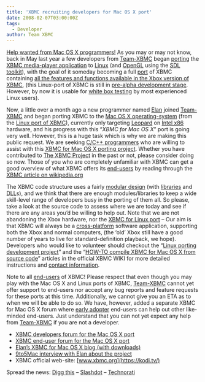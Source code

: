 ```yaml
---
title: 'XBMC recruiting developers for Mac OS X port'
date: 2008-02-07T03:00:00Z
tags:
  - Developer
author: Team XBMC
---
```

[Help wanted from Mac OS X programmers!](https://forum.kodi.tv/showthread.php?tid=31106) As you may or may not know, back in May last year a few developers from [Team-XBMC](https://kodi.wiki/view/Team_XBMC_and_Others) began [porting](https://en.wikipedia.org/wiki/Porting) the [XBMC media-player application](https://en.wikipedia.org/wiki/XBMC) to [Linux](https://kodi.wiki/view/Linux_port_project) (and [OpenGL](https://en.wikipedia.org/wiki/OpenGL) using the [SDL toolkit](https://en.wikipedia.org/wiki/Simple_DirectMedia_Layer)), with the goal of it someday becoming a full [port](https://en.wikipedia.org/wiki/Porting) of XBMC containing [all the features and functions available in the Xbox version of XBMC](https://kodi.wiki/view/XBMC_Features_and_Supported_Formats/Codecs), (this Linux-port of XBMC is still in [pre-alpha development stage](https://en.wikipedia.org/wiki/Development_stage). However, by now it is usable for [white box testing](https://en.wikipedia.org/wiki/White_box_testing) by most experienced Linux users). 

 Now, a little over a month ago a new programmer named [Elan](https://kodi.wiki/view/User:Elan) joined [Team-XBMC](https://kodi.wiki/view/Team_XBMC_and_Others) and began porting XBMC to the [Mac OS X operating-system](https://en.wikipedia.org/wiki/Mac_OS_X) (from the [Linux port of XBMC](https://kodi.wiki/view/Linux_port_project)), currently only targeting [Leopard](https://en.wikipedia.org/wiki/Mac_OS_X_v10.5) on [Intel x86](https://en.wikipedia.org/wiki/Intel_x86) hardware, and his progress with this “*XBMC for Mac OS X*” port is going very well. However, this is a huge task which is why we are making this public request. We are seeking [C/C++ programmers](https://en.wikipedia.org/wiki/Programming_language) who are willing to assist with this [XBMC for Mac OS X porting project](http://www.osxbmc.com). Whether you have contributed to [The XBMC Project](https://sourceforge.net/projects/xbmc/) in the past or not, please consider doing so now. Those of you who are completely unfamiliar with XBMC can get a good overview of what XBMC offers its [end-users](https://en.wikipedia.org/wiki/End-user_(computer_science)) by reading through the [XBMC article on wikipedia.org](https://en.wikipedia.org/wiki/XBMC)

 The XBMC code structure uses a fairly [modular design](https://en.wikipedia.org/wiki/Module_%28programming%29) (with [libraries](https://en.wikipedia.org/wiki/Library_%28computing%29) and [DLL](https://en.wikipedia.org/wiki/Dynamic-link_library)s), and we think that there are enough modules/libraries to keep a wide skill-level range of developers busy in the porting of them all. So please, take a look at the source code to assess where we are today and see if there are any areas you’d be willing to help out. Note that we are not abandoning the Xbox hardware, nor the [XBMC for Linux port](https://kodi.wiki/view/Linux_port_project) – Our aim is that XBMC will always be a [cross-platform](https://en.wikipedia.org/wiki/Cross-platform) software application, supporting both the Xbox and normal computers, (the ‘old’ Xbox still have a good number of years to live for standard-definition playback, we hope). Developers who would like to volunteer should checkout the “[Linux porting development project](https://kodi.wiki/view/Linux_port_project)” and the “[HOW-TO compile XBMC for Mac OS X from source code](https://kodi.wiki/view/HOW-TO_compile_XBMC_for_Mac_OS_X_from_source_code)” articles in the official XBMC WIKI for more detailed instructions and [contact information](https://kodi.wiki/view/Linux_port_project).

 Note to all [end-users](https://en.wikipedia.org/wiki/End-user_(computer_science)) of XBMC! Please respect that even though you may play with the Mac OS X and Linux ports of XBMC, [Team-XBMC](https://kodi.wiki/view/Team_XBMC_and_Others) cannot yet offer support to end-users nor accept any bug reports and feature requests for these ports at this time. Additionally, we cannot give you an ETA as to when we will be able to do so. We have, however, added a separate XBMC for Mac OS X forum where [early adopter](https://en.wikipedia.org/wiki/Early_adopter) end-users can help out other like-minded end-users. Just understand that you can not yet expect any help from [Team-XBMC](https://kodi.wiki/view/Team_XBMC_and_Others) if you are not a developer. 

 * [XBMC developers forum for the Mac OS X port](https://forum.kodi.tv/forumdisplay.php?fid=57)  
 * [XBMC end-user forum for the Mac OS X port](https://forum.kodi.tv/forumdisplay.php?fid=56)  
 * [Elan’s XBMC for Mac OS X blog (with downloads)](http://www.osxbmc.com)  
 * [9to5Mac interview with Elan about the project](https://9to5mac.com/xbmc-xbox-media-center-mac-apple-macintosh-mini-appleTV-itunes-345643556)  
 * XBMC official web-site: [www.xbmc.org](https://kodi.tv/)

 Spread the news: [Digg this](https://digg.com/submit?phase=2&amp;url=www.xboxmediacenter.com) – [Slashdot](https://slashdot.org/submit.pl) – [Technorati](https://www.synacor.com/posts/tag/xbmc/)

 